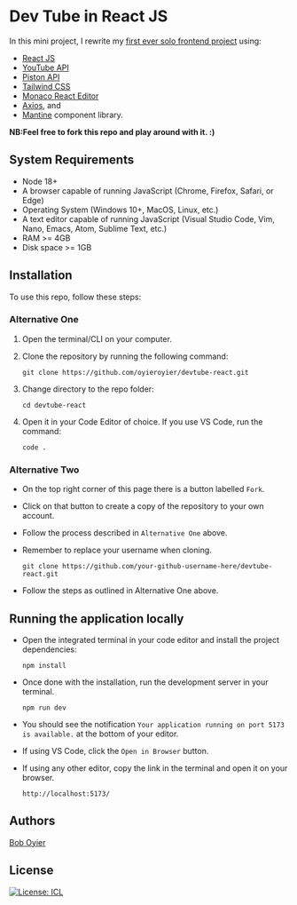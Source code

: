 # Dev Tube in React JS

In this mini project, I rewrite my [first ever solo frontend project](https://github.com/oyieroyier/devtube) using:

- [React JS](https://react.dev/)
- [YouTube API](https://developers.google.com/youtube/v3)
- [Piston API](https://piston.readthedocs.io/en/latest/api-v2/)
- [Tailwind CSS](https://tailwindcss.com/)
- [Monaco React Editor](https://www.npmjs.com/package/@monaco-editor/react)
- [Axios](https://axios-http.com/docs/intro), and
- [Mantine](https://mantine.dev/) component library.

**NB:Feel free to fork this repo and play around with it. :)**

## System Requirements

- Node 18+
- A browser capable of running JavaScript (Chrome, Firefox, Safari, or Edge)
- Operating System (Windows 10+, MacOS, Linux, etc.)
- A text editor capable of running JavaScript (Visual Studio Code, Vim, Nano, Emacs, Atom, Sublime Text, etc.)
- RAM >= 4GB
- Disk space >= 1GB

## Installation

To use this repo, follow these steps:

### Alternative One

1.  Open the terminal/CLI on your computer.

2.  Clone the repository by running the following command:

        git clone https://github.com/oyieroyier/devtube-react.git

3.  Change directory to the repo folder:

        cd devtube-react

4.  Open it in your Code Editor of choice. If you use VS Code, run the command:

        code .

### Alternative Two

- On the top right corner of this page there is a button labelled `Fork`.

- Click on that button to create a copy of the repository to your own account.

- Follow the process described in `Alternative One` above.

- Remember to replace your username when cloning.

      git clone https://github.com/your-github-username-here/devtube-react.git

- Follow the steps as outlined in Alternative One above.

## Running the application locally

- Open the integrated terminal in your code editor and install the project dependencies:

      npm install

- Once done with the installation, run the development server in your terminal.

      npm run dev

- You should see the notification `Your application running on port 5173 is available.` at the bottom of your editor.
- If using VS Code, click the `Open in Browser` button.
- If using any other editor, copy the link in the terminal and open it on your browser.

      http://localhost:5173/

## Authors

[Bob Oyier](https://github.com/oyieroyier/)

## License

[![License: ICL](https://img.shields.io/badge/License-ISC-blue.svg)](https://opensource.org/licenses/ISC)
